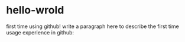 # hello-wrold
first time using github!
write a paragraph here to describe the first time usage experience in github:
